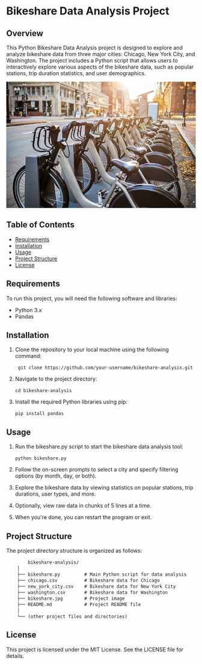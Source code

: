 # Bikeshare Data Analysis Project

## Overview

This Python Bikeshare Data Analysis project is designed to explore and analyze bikeshare data from three major cities: Chicago, New York City, and Washington. The project includes a Python script that allows users to interactively explore various aspects of the bikeshare data, such as popular stations, trip duration statistics, and user demographics.

![Bikeshare](bikeshare.jpg)

## Table of Contents

- [Requirements](#requirements)
- [Installation](#installation)
- [Usage](#usage)
- [Project Structure](#project-structure)
- [License](#license)

## Requirements

To run this project, you will need the following software and libraries:

- Python 3.x
- Pandas

## Installation

1. Clone the repository to your local machine using the following command:

   ```
    git clone https://github.com/your-username/bikeshare-analysis.git
   ```
2. Navigate to the project directory:

    ```
    cd bikeshare-analysis
    ```
3. Install the required Python libraries using pip:

    ```
    pip install pandas 
    ```
## Usage
1. Run the bikeshare.py script to start the bikeshare data analysis tool:

    ```
    python bikeshare.py
    ```
2. Follow the on-screen prompts to select a city and specify filtering options (by month, day, or both).

3. Explore the bikeshare data by viewing statistics on popular stations, trip durations, user types, and more.

4. Optionally, view raw data in chunks of 5 lines at a time.

5. When you're done, you can restart the program or exit.

## Project Structure

The project directory structure is organized as follows:

```
        bikeshare-analysis/
    │
    ├── bikeshare.py         # Main Python script for data analysis
    ├── chicago.csv          # Bikeshare data for Chicago
    ├── new_york_city.csv    # Bikeshare data for New York City
    ├── washington.csv       # Bikeshare data for Washington
    ├── bikeshare.jpg        # Project image
    ├── README.md            # Project README file
    │
    └── (other project files and directories)
```

## License
This project is licensed under the MIT License. See the LICENSE file for details.